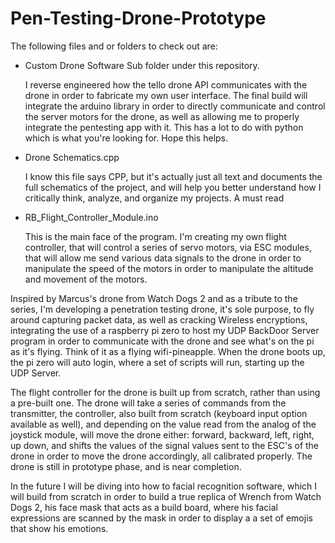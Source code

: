 # Pen-Testing-Drone-Prototype

The following files and or folders to check out are:
      
  * Custom Drone Software Sub folder under this repository. 

     I reverse engineered how the tello drone API communicates with the drone in order to fabricate my own user interface. The final build will integrate the arduino library in        order to directly communicate and control the server motors for the drone, as well as allowing me to properly integrate the pentesting app with it. This has a lot to do with      python which is what you're looking for. Hope this helps.
       
  * Drone Schematics.cpp

     I know this file says CPP, but it's actually just all text and documents the full schematics of the project, and will help you better understand how I critically think,            analyze, and organize my projects. A must read
       
  * RB_Flight_Controller_Module.ino
              
     This is the main face of the program. I'm creating my own flight controller, that will control a series of servo motors, via ESC modules, that will allow me send various data      signals to the drone in order to manipulate the speed of the motors in order to manipulate the altitude and movement of the motors. 

Inspired by Marcus's drone from Watch Dogs 2 and as a tribute to the series, I'm developing a penetration testing drone, it's sole purpose,
to fly around capturing packet data, as well as cracking Wireless encryptions, integrating the use of a raspberry pi zero to host my UDP BackDoor 
Server program in order to communicate with the drone and see what's on the pi as it's flying. Think of it as a flying wifi-pineapple. When the 
drone boots up, the pi zero will auto login, where a set of scripts will run, starting up the UDP Server. 

The flight controller for the drone is built up from scratch, rather than using a pre-built one. The drone will take a series of commands from 
the transmitter, the controller, also built from scratch (keyboard input option available as well), and depending on the value read from the analog of the 
joystick module, will move the drone either: forward, backward, left, right, up down, and shifts the values of the signal values sent to the ESC's of the 
drone in order to move the drone accordingly, all calibrated properly. The drone is still in prototype phase, and is near completion. 

In the future I will be diving into how to facial recognition software, which I will build from scratch in order to build a true replica of Wrench from Watch
Dogs 2, his face mask that acts as a build board, where his facial expressions are scanned by the mask in order to display a a set of emojis that show his emotions.
